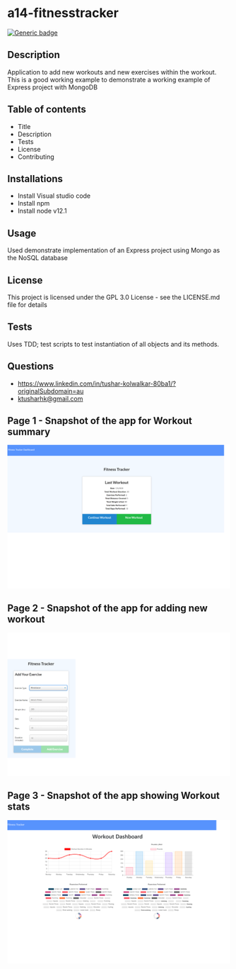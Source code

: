 # a14-fitnesstracker
  [![Generic badge](https://img.shields.io/badge/Fitness-Tracker-green.svg)](https://https://github.com/tushark-bootcamp/a14-fitnesstracker)
  
  ## Description
  Application to add new workouts and new exercises within the workout. This is a good working example to demonstrate a working example of Express project with MongoDB

  
  ## Table of contents
  * Title
  * Description
  * Tests
  * License
  * Contributing

  ## Installations
  * Install Visual studio code
  * Install npm
  * Install node v12.1

  ## Usage
  Used demonstrate implementation of an Express project using Mongo as the NoSQL database

  ## License
  This project is licensed under the GPL 3.0 License - see the LICENSE.md file for details

  ## Tests
  Uses TDD; test scripts to test instantiation of all objects and its methods.

  ## Questions
  * https://www.linkedin.com/in/tushar-kolwalkar-80ba1/?originalSubdomain=au
  * ktusharhk@gmail.com
  
  ## Page 1 - Snapshot of the app for Workout summary
![image](https://github.com/tushark-bootcamp/a14-fitnesstracker/blob/master/Workout-Summary.png)

  ## Page 2 - Snapshot of the app for adding new workout
![image](https://github.com/tushark-bootcamp/a14-fitnesstracker/blob/master/Adding-New-Workout.png)

  ## Page 3 - Snapshot of the app showing Workout stats 
![image](https://github.com/tushark-bootcamp/a14-fitnesstracker/blob/master/Workout-Stats.png)